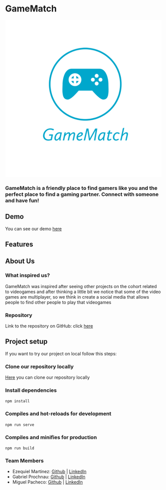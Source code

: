 # GameMatch

![Logo](https://github.com/Miguel22247/GameMatch/blob/Testing/public/icons/GameMatch.png?raw=true)

### GameMatch is a friendly place to find gamers like you and the perfect place to find a gaming partner. Connect with someone and have fun!

## Demo
You can see our demo [here]()

## Features

## About Us

### What inspired us?
GameMatch was inspired after seeing other projects on the cohort related to videogames and after thinking a little bit we notice that some of the video games are multiplayer, so we think in create a social media that allows people to find other people to play that videogames

### Repository
Link to the repository on GitHub: click [here](https://github.com/Miguel22247/GameMatch)

## Project setup
If you want to try our project on local follow this steps:

### Clone our repository locally
[Here](https://github.com/Miguel22247/GameMatch) you can clone our repository locally

### Install dependencies
```
npm install
```

### Compiles and hot-reloads for development
```
npm run serve
```

### Compiles and minifies for production
```
npm run build
```

### Team Members
* Ezequiel Martinez: [Github](https://github.com/ezedksl/) | [LinkedIn](https://www.linkedin.com/in/ezequiel-martinez-rodriguez/)
* Gabriel Prochnau: [Github](https://github.com/Rielch/) | [LinkedIn](https://www.linkedin.com/in/gabriel-prochnau-58447a1b7/)
* Miguel Pacheco: [Github](https://github.com/Miguel22247/) | [LinkedIn](https://linkedin.com/in/miguel-pacheco-ruiz)
